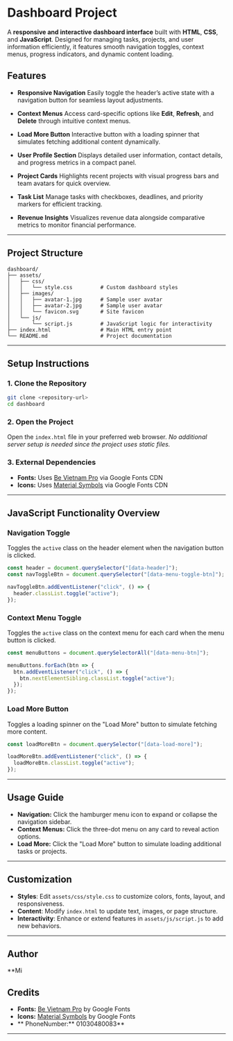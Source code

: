 

# Dashboard Project

A **responsive and interactive dashboard interface** built with **HTML**, **CSS**, and **JavaScript**. Designed for managing tasks, projects, and user information efficiently, it features smooth navigation toggles, context menus, progress indicators, and dynamic content loading.



## Features

* **Responsive Navigation**
  Easily toggle the header’s active state with a navigation button for seamless layout adjustments.

* **Context Menus**
  Access card-specific options like **Edit**, **Refresh**, and **Delete** through intuitive context menus.

* **Load More Button**
  Interactive button with a loading spinner that simulates fetching additional content dynamically.

* **User Profile Section**
  Displays detailed user information, contact details, and progress metrics in a compact panel.

* **Project Cards**
  Highlights recent projects with visual progress bars and team avatars for quick overview.

* **Task List**
  Manage tasks with checkboxes, deadlines, and priority markers for efficient tracking.

* **Revenue Insights**
  Visualizes revenue data alongside comparative metrics to monitor financial performance.

---

## Project Structure

```
dashboard/
├── assets/
│   ├── css/
│   │   └── style.css         # Custom dashboard styles
│   ├── images/
│   │   ├── avatar-1.jpg      # Sample user avatar
│   │   ├── avatar-2.jpg      # Sample user avatar
│   │   └── favicon.svg       # Site favicon
│   └── js/
│       └── script.js         # JavaScript logic for interactivity
├── index.html                # Main HTML entry point
└── README.md                 # Project documentation
```

---

## Setup Instructions

### 1. Clone the Repository

```bash
git clone <repository-url>
cd dashboard
```

### 2. Open the Project

Open the `index.html` file in your preferred web browser.
*No additional server setup is needed since the project uses static files.*

### 3. External Dependencies

* **Fonts:** Uses [Be Vietnam Pro](https://fonts.google.com/specimen/Be+Vietnam+Pro) via Google Fonts CDN
* **Icons:** Uses [Material Symbols](https://fonts.google.com/icons) via Google Fonts CDN

---

## JavaScript Functionality Overview

### Navigation Toggle

Toggles the `active` class on the header element when the navigation button is clicked.

```javascript
const header = document.querySelector("[data-header]");
const navToggleBtn = document.querySelector("[data-menu-toggle-btn]");

navToggleBtn.addEventListener("click", () => {
  header.classList.toggle("active");
});
```

### Context Menu Toggle

Toggles the `active` class on the context menu for each card when the menu button is clicked.

```javascript
const menuButtons = document.querySelectorAll("[data-menu-btn]");

menuButtons.forEach(btn => {
  btn.addEventListener("click", () => {
    btn.nextElementSibling.classList.toggle("active");
  });
});
```

### Load More Button

Toggles a loading spinner on the "Load More" button to simulate fetching more content.

```javascript
const loadMoreBtn = document.querySelector("[data-load-more]");

loadMoreBtn.addEventListener("click", () => {
  loadMoreBtn.classList.toggle("active");
});
```

---

## Usage Guide

* **Navigation:** Click the hamburger menu icon to expand or collapse the navigation sidebar.
* **Context Menus:** Click the three-dot menu on any card to reveal action options.
* **Load More:** Click the "Load More" button to simulate loading additional tasks or projects.

---

## Customization

* **Styles**: Edit `assets/css/style.css` to customize colors, fonts, layout, and responsiveness.
* **Content**: Modify `index.html` to update text, images, or page structure.
* **Interactivity**: Enhance or extend features in `assets/js/script.js` to add new behaviors.

---
## Author
**Mi
## Credits

* **Fonts:** [Be Vietnam Pro](https://fonts.google.com/specimen/Be+Vietnam+Pro) by Google Fonts
* **Icons:** [Material Symbols](https://fonts.google.com/icons) by Google Fonts
* ** PhoneNumber:** 01030480083**

---

